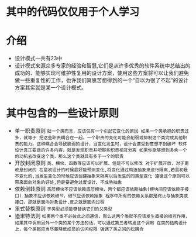 # 其中的代码仅仅用于个人学习
# 介绍
- 设计模式一共有23中
- 设计模式来源众多专家的经验和智慧,它们是从许多优秀的软件系统中总结出的成功的、能够实现可维护性复用的设计方案，使用这些方案将可以让我们避免做一些重复性的工作，也许我们冥思苦想得到的一个“自以为很了不起”的设计方案其实就是某一个设计模式。
# 其中包含的一些设计原则
- 单一职责原则
`
就一个类而言，应该仅有一个引起它变化的原因
如果一个类承担的职责过多，就等于 把这些职责耦合在一起，一个职责的变化可能会削弱或抑制这个类完成其他职责的能力。这种耦合会导致脆弱的设计，当变化发生时，设计会遭受到意想不到破坏
软件设计真正要做的许多内容，就是发现职责并吧那些职责相互分离
如果你能够想到多余一个的动机去改变这个类，那么这个类就具有多于一个的职责
`
- 开放封闭原则
`
类、模块、函数等应该可以扩展、但是不可以修改
对于扩展开放，对于更改是封闭的
在最初设计的时候最好能预测变化,将变化通过构造抽象来进行隔离,若最初是不变化的,当发生变化的时候应该创建抽象来隔离以后发生的同类型变化
遵循这个原则可以带来面向对象的好处,但是要避免过度设计、不成熟抽象
`
- 依赖倒转原则
`
高层模块不应该依赖底层模块，两个都应该依赖抽象(模块间应该依赖于接口)
抽象不应该依赖细节，细节应该依赖抽象
程序中所有的依赖关系都是终止与抽象类或接口，那就是面向对象设计,反之就是面向过程
`
- 里式替换原则
`
子类型必须能够替换它们的父类型
`
- 迪米特法则
`
如果两个类不必彼此之间通信，那么这两个类就不应该发生直接的相互作用，如果其中调用另外一个类的某个方法的话，可以通过第三者转发这个调用
在类的结构设计上，每个类都应当尽量降低成员的访问权限
强调了类之间的松耦合
`









